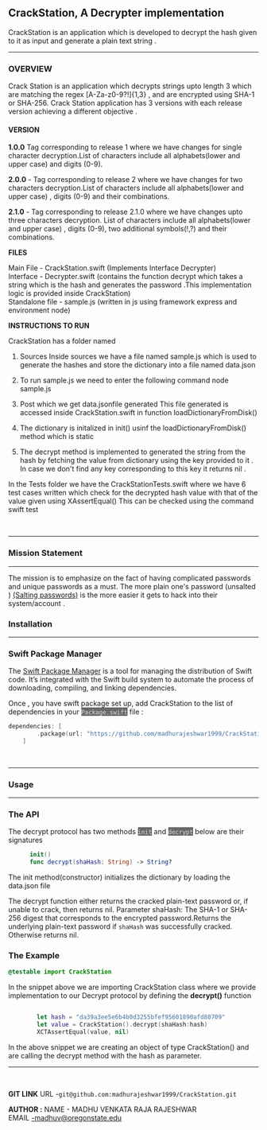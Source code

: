 ## **CrackStation, A Decrypter implementation**
CrackStation is an application which is developed to decrypt the hash given to it as input and generate a plain text string . 
<hr>


### **OVERVIEW**
Crack Station is an application which decrypts strings upto length 3 which are  matching the regex [A-Za-z0-9?!]{1,3} , and are encrypted using SHA-1 or SHA-256. Crack Station application has 3 versions with each release version achieving a different objective .

#### **VERSION**
**1.0.0**
 Tag corresponding to release 1 where we have changes for single character decryption.List of characters include all alphabets(lower and upper case) and digits (0-9).

**2.0.0** - Tag corresponding to release 2 where we have changes for two characters decryption.List of characters include all alphabets(lower and upper case) , digits (0-9) and their combinations.

**2.1.0** -  Tag corresponding to release 2.1.0  where we have changes upto three characters decryption. List of characters include all alphabets(lower and upper case) , digits (0-9), two additional symbols(!,?) and their combinations.
 
**FILES**
 
Main File  - CrackStation.swift (Implements Interface Decrypter)
<br>
Interface  - Decrypter.swift (contains the function decrypt which takes a string which is the hash and generates the password .This implementation logic is provided inside CrackStation)
<br>
Standalone file - sample.js (written in js using framework express and environment node)
 
 
**INSTRUCTIONS TO RUN**
 
CrackStation has a folder named 

1. Sources
Inside sources we have a file named sample.js which is used to generate the hashes and store the dictionary into a file named data.json
2. To run sample.js we need to enter the following command
        node sample.js
 
3. Post which we get data.jsonfile generated
      This file generated is accessed  inside CrackStation.swift in function loadDictionaryFromDisk()
4. The dictionary is initalized in init() usinf the loadDictionaryFromDisk() method which is static
 
5. The decrypt method is implemented to generated the string from the hash by fetching  the value from dictionary using the key provided to it . In case we don't find any key corresponding to this key it returns nil .
 
In the Tests folder we have the CrackStationTests.swift where we have 6 test cases written which check for the decrypted hash value with that of the value given using XAssertEqual() This can be checked using the command swift test


<br>
<hr>


### **Mission Statement**
<hr>
The mission is to emphasize on the fact of having complicated passwords and unique passwords  as a must. The more plain one's password (unsalted ) <a href ="https://en.wikipedia.org/wiki/Salt_(cryptography)">(Salting passwords)</a> is the more easier it gets to hack into their system/account .

<br>

###  **Installation**
<hr>

### **Swift Package Manager**
The <a href="https://www.swift.org/package-manager/">Swift Package Manager</a> is a tool for managing the distribution of Swift code. It’s integrated with the Swift build system to automate the process of downloading, compiling, and linking dependencies.

Once , you have swift package set up, add CrackStation to the list of dependencies in your <mark style="background-color: #696969"><span style="color: Gainsboro;">`Package.swift`</mark></span> file :
```swift
dependencies: [
        .package(url: "https://github.com/madhurajeshwar1999/CrackStation", from:"2.1.0")
    ]
```

<br>
<hr>

###  **Usage**
<hr>

### **The API**

The decrypt protocol has two methods <mark style="background-color: #696969"><span style="color: Gainsboro;">`init`</mark></span> and   <mark style="background-color: #696969"><span style="color: Gainsboro;">`decrypt`</mark></span> below are their signatures

``` swift 
      init()
      func decrypt(shaHash: String) -> String?
```
<p>The init method(constructor) initializes the dictionary by loading the data.json file</p>

The decrypt function either returns the cracked plain-text password or, if unable to crack, then returns nil. Parameter shaHash: The SHA-1 or SHA-256 digest that corresponds to the encrypted password.Returns the underlying plain-text password if `shaHash` was successfully cracked. Otherwise returns nil.


### **The Example**
    

``` swift
@testable import CrackStation
```   
<p>In the snippet above we are importing CrackStation class where we provide implementation to our Decrypt protocol by defining the <b>decrypt()</b> function</p>

```swift

        let hash = "da39a3ee5e6b4b0d3255bfef95601890afd80709"
        let value = CrackStation().decrypt(shaHash:hash)
        XCTAssertEqual(value, nil)
```
<p>In the above snippet we are creating an object of type CrackStation() and are calling the decrypt method with the hash as parameter. </p>
<hr>
<br>






**GIT LINK**
URL -`git@github.com:madhurajeshwar1999/CrackStation.git`


**AUTHOR :**
NAME - MADHU VENKATA RAJA RAJESHWAR
<br>
EMAIL -madhuv@oregonstate.edu
